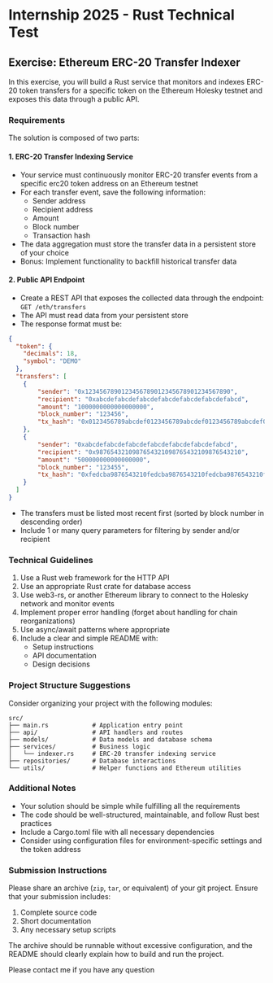 # Internship 2025 - Rust Technical Test

## Exercise: Ethereum ERC-20 Transfer Indexer

In this exercise, you will build a Rust service that monitors and indexes ERC-20 token transfers for a specific token on the Ethereum Holesky testnet and exposes this data through a public API.

### Requirements

The solution is composed of two parts:

#### 1. ERC-20 Transfer Indexing Service

* Your service must continuously monitor ERC-20 transfer events from a specific erc20 token address on an Ethereum testnet
* For each transfer event, save the following information:
  * Sender address
  * Recipient address
  * Amount
  * Block number
  * Transaction hash
* The data aggregation must store the transfer data in a persistent store of your choice
* Bonus: Implement functionality to backfill historical transfer data

#### 2. Public API Endpoint

* Create a REST API that exposes the collected data through the endpoint: `GET /eth/transfers`
* The API must read data from your persistent store
* The response format must be:

```json
{
  "token": {
    "decimals": 18,
    "symbol": "DEMO"
  },
  "transfers": [ 
    {
        "sender": "0x1234567890123456789012345678901234567890",
        "recipient": "0xabcdefabcdefabcdefabcdefabcdefabcdefabcd",
        "amount": "1000000000000000000",
        "block_number": "123456",
        "tx_hash": "0x0123456789abcdef0123456789abcdef0123456789abcdef0123456789abcdef"
    },
    {
        "sender": "0xabcdefabcdefabcdefabcdefabcdefabcdefabcd",
        "recipient": "0x9876543210987654321098765432109876543210",
        "amount": "500000000000000000",
        "block_number": "123455",
        "tx_hash": "0xfedcba9876543210fedcba9876543210fedcba9876543210fedcba9876543210"
    }
  ]
}
```

* The transfers must be listed most recent first (sorted by block number in descending order)
* Include 1 or many query parameters for filtering by sender and/or recipient

### Technical Guidelines

1. Use a Rust web framework for the HTTP API
2. Use an appropriate Rust crate for database access
3. Use web3-rs, or another Ethereum library to connect to the Holesky network and monitor events
4. Implement proper error handling (forget about handling for chain reorganizations)
5. Use async/await patterns where appropriate
6. Include a clear and simple README with:
   * Setup instructions
   * API documentation
   * Design decisions

### Project Structure Suggestions

Consider organizing your project with the following modules:

```
src/
├── main.rs            # Application entry point
├── api/               # API handlers and routes
├── models/            # Data models and database schema
├── services/          # Business logic
│   └── indexer.rs     # ERC-20 transfer indexing service
├── repositories/      # Database interactions
└── utils/             # Helper functions and Ethereum utilities
```

### Additional Notes

* Your solution should be simple while fulfilling all the requirements
* The code should be well-structured, maintainable, and follow Rust best practices
* Include a Cargo.toml file with all necessary dependencies
* Consider using configuration files for environment-specific settings and the token address

### Submission Instructions

Please share an archive (`zip`, `tar`, or equivalent) of your git project. Ensure that your submission includes:

1. Complete source code
2. Short documentation
4. Any necessary setup scripts

The archive should be runnable without excessive configuration, and the README should clearly explain how to build and run the project.

Please contact me if you have any question
